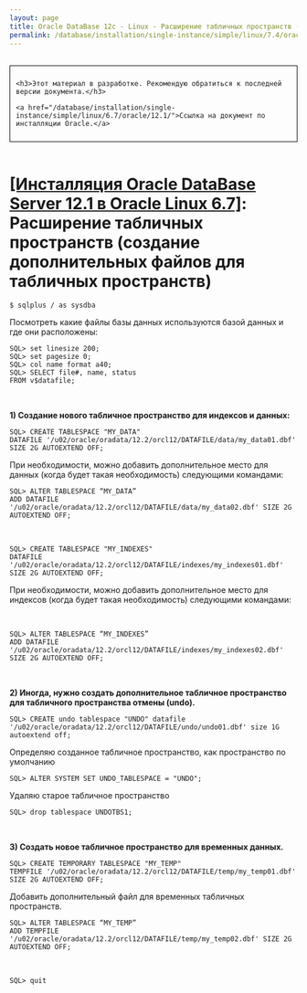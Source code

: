 ```yaml
---
layout: page
title: Oracle DataBase 12c - Linux - Расширение табличных пространств (создание дополнительных файлов для табличных пространств)
permalink: /database/installation/single-instance/simple/linux/7.4/oracle/12.2/oracle-additionals-datafiles/
---
```


<br/>

<div style="padding:10px; border:thin solid black;">

	<h3>Этот материал в разработке. Рекомендую обратиться к последней версии документа.</h3>

    <a href="/database/installation/single-instance/simple/linux/6.7/oracle/12.1/">Ссылка на документ по инсталляции Oracle.</a>

</div>

<br/>

# <a href="/database/installation/single-instance/simple/linux/6.7/oracle/12.1/">[Инсталляция Oracle DataBase Server 12.1 в Oracle Linux 6.7]</a>: Расширение табличных пространств (создание дополнительных файлов для табличных пространств)


	$ sqlplus / as sysdba


Посмотреть какие файлы базы данных используются базой данных и где они расположены:


	SQL> set linesize 200;
	SQL> set pagesize 0;
	SQL> col name format a40;
	SQL> SELECT file#, name, status
	FROM v$datafile;


<br/>

**1) Создание нового табличное пространство для индексов и данных:**


	SQL> CREATE TABLESPACE "MY_DATA"
	DATAFILE '/u02/oracle/oradata/12.2/orcl12/DATAFILE/data/my_data01.dbf' SIZE 2G AUTOEXTEND OFF;


При необходимости, можно добавить дополнительное место для данных (когда будет такая необходимость) следующими командами:


	SQL> ALTER TABLESPACE “MY_DATA”
	ADD DATAFILE  '/u02/oracle/oradata/12.2/orcl12/DATAFILE/data/my_data02.dbf' SIZE 2G AUTOEXTEND OFF;

<br/>

	SQL> CREATE TABLESPACE "MY_INDEXES"
	DATAFILE '/u02/oracle/oradata/12.2/orcl12/DATAFILE/indexes/my_indexes01.dbf' SIZE 2G AUTOEXTEND OFF;


При необходимости, можно добавить дополнительное место для индексов (когда будет такая необходимость) следующими командами:


<br/>

	SQL> ALTER TABLESPACE “MY_INDEXES”
	ADD DATAFILE  '/u02/oracle/oradata/12.2/orcl12/DATAFILE/indexes/my_indexes02.dbf' SIZE 2G AUTOEXTEND OFF;


<br/>

**2) Иногда, нужно создать дополнительное табличное пространство для табличного пространства отмены (undo).**


	SQL> CREATE undo tablespace "UNDO" datafile '/u02/oracle/oradata/12.2/orcl12/DATAFILE/undo/undo01.dbf' size 1G autoextend off;


Определяю созданное табличное пространство, как пространство по умолчанию

	SQL> ALTER SYSTEM SET UNDO_TABLESPACE = "UNDO";



Удаляю старое табличное пространство


	SQL> drop tablespace UNDOTBS1;


<br/>

**3) Создать новое табличное пространство для временных данных.**


	SQL> CREATE TEMPORARY TABLESPACE "MY_TEMP"
	TEMPFILE '/u02/oracle/oradata/12.2/orcl12/DATAFILE/temp/my_temp01.dbf' SIZE 2G AUTOEXTEND OFF;


Добавить дополнительный файл для временных табличных пространств.


	SQL> ALTER TABLESPACE “MY_TEMP”
	ADD TEMPFILE '/u02/oracle/oradata/12.2/orcl12/DATAFILE/temp/my_temp02.dbf' SIZE 2G AUTOEXTEND OFF;


<br/>

	SQL> quit
